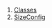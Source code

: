 1.  [Classes](services_size_config/#classes)
2.  [SizeConfig](services_size_config/SizeConfig-class.html)

